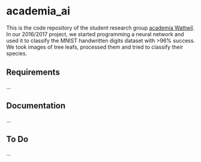 # academia_ai
This is the code repository of the student research group [academia Wattwil](http://www.kantiwattwil.ch/service/academia/index.html). In our 2016/2017 project, we started programming a neural network and used it to classify the MNIST handwritten digits dataset with >96% success. We took images of tree leafs, processed them and tried to classify their species.    

## Requirements
...  

## Documentation
...  

## To Do
...  



